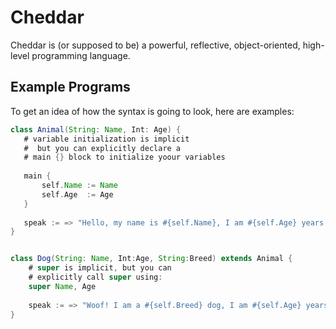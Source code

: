 # Cheddar

Cheddar is (or supposed to be) a powerful, reflective, object-oriented, high-level programming language.

## Example Programs

To get an idea of how the syntax is going to look, here are examples:

```groovy
class Animal(String: Name, Int: Age) {
   # variable initialization is implicit
   #  but you can explicitly declare a
   # main {} block to initialize yoour variables
   
   main {
       self.Name := Name
       self.Age  := Age
   }
   
   speak := => "Hello, my name is #{self.Name}, I am #{self.Age} years old"
}


class Dog(String: Name, Int:Age, String:Breed) extends Animal {
    # super is implicit, but you can
    # explicitly call super using:
    super Name, Age
    
    speak := => "Woof! I am a #{self.Breed} dog, I am #{self.Age} years old and am called #{self.Name}"
}
```